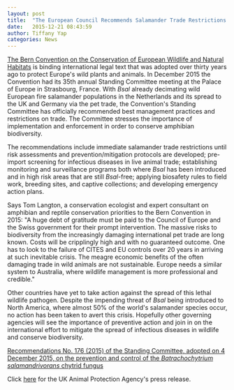 ```yaml
---
layout: post
title:  "The European Council Recommends Salamander Trade Restrictions to Minimize the Spread of Disease"
date:   2015-12-21 08:43:59
author: Tiffany Yap
categories: News
---
```


[The Bern Convention on the Conservation of European Wildlife and Natural Habitats](http://www.coe.int/en/web/bern-convention) 
is binding international legal text that was adopted 
over thirty years ago to protect Europe's wild plants and animals. In December 2015 the Convention
had its 35th annual Standing Committee meeting at the Palace of Europe in Strasbourg, France. 
With _Bsal_ already decimating wild European fire salamander populations in the Netherlands and 
its spread to the UK and Germany via the pet trade, the Convention's Standing Committee has officially 
recommended best management practices and restrictions on trade. The Committee stresses the 
importance of implementation and enforcement in order to conserve amphibian biodiversity.

The recommendations include immediate salamander trade restrictions until risk assessments and 
prevention/mitigation protocols are developed; pre-import screening for infectious diseases 
in live animal trade; establishing monitoring and surveillance programs 
both where _Bsal_ has been introduced and in high risk areas that are still _Bsal_-free; 
applying biosafety rules to field work, breeding sites, and captive collections; 
and developing emergency action plans.

Says Tom Langton, a conservation ecologist and expert consultant on amphibian and reptile conservation 
priorities to the Bern Convention in 2015: "A huge debt of gratitude must be paid to the Council of Europe 
and the Swiss government for their prompt intervention. The massive risks to biodiversity from the 
increasingly damaging international pet trade are long known. Costs will be cripplingly high and with 
no guaranteed outcome. One has to look to the failure of CITES and EU controls over 20 years in arriving 
at such inevitable crisis. The meagre economic benefits of the often damaging trade in wild animals are 
not sustainable. Europe needs a similar system to Australia, where wildlife management is more professional 
and credible."

Other countries have yet to take action against the spread of this lethal wildlife pathogen. Despite the 
impending threat of _Bsal_ being introduced to North America, where almost 50% of the world's salamander 
species occur, no action has been taken to avert this crisis. Hopefully other governing agencies will see
the importance of preventive action and join in on the international effort to mitigate the spread 
of infectious diseases in wildlife and conserve biodiversity.

[Recommendations No. 176 (2015) of the Standing Committee, adopted on 4 December 2015, 
on the prevention and control of the _Batrachochytrium salamandrivorans_ chytrid fungus](https://wcd.coe.int/com.instranet.InstraServlet?command=com.instranet.CmdBlobGet&InstranetImage=2859613&SecMode=1&DocId=2339082&Usage=2)

Click [here](http://www.apa.org.uk/press/201515-Council-of-Europe.html) for the 
UK Animal Protection Agency's press release.

